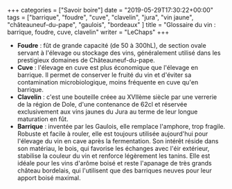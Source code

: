 +++
categories = ["Savoir boire"]
date = "2019-05-29T17:30:22+00:00"
tags = ["barrique", "foudre", "cuve", "clavelin", "jura", "vin jaune", "châteauneuf-du-pape", "gaulois", "bordeaux" ]
title = "Glossaire du vin : barrique, foudre, cuve, clavelin"
writer = "LeChaps"
+++

* **Foudre** : fût de grande capacité (de 50 à 300hL), de section ovale servant à l'élevage ou stockage des vins, généralement utilisé dans les prestigieux domaines de Châteauneuf-du-pape.
* **Cuve** : l'élevage en cuve est plus économique que l'élevage en barrique. Il permet de conserver le fruité du vin et d'éviter sa contamination microbiologique, moins fréquente en cuve qu'en barrique.
* **Clavelin** : c'est une bouteille créee au XVIIème siècle par une verrerie de la région de Dole, d'une contenance de 62cl et réservée exclusivement aux vins jaunes du Jura au terme de leur longue maturation en fût.
* **Barrique** : inventée par les Gaulois, elle remplace l'amphore, trop fragile. Robuste et facile à rouler, elle est toujours utilisée aujourd'hui pour l'élevage du vin en cave après la fermentation. Son intérêt réside dans son matériau, le bois, qui favorise les échanges avec l'éir extérieur, stabilise la couleur du vin et renforce légèrement les tanins. Elle est idéale pour les vins d'arôme boisé et reste l'apanage de très grands château bordelais, qui l'utilisent que des barriques neuves pour leur apport boisé maximal.
